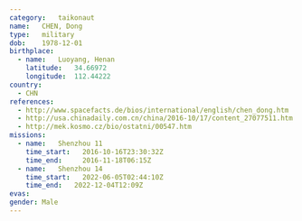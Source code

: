 ```yaml
---
category:	taikonaut
name:	CHEN, Dong
type:	military
dob:	1978-12-01
birthplace:
  - name:	Luoyang, Henan
    latitude:	34.66972
    longitude:	112.44222
country:
  - CHN
references:
  - http://www.spacefacts.de/bios/international/english/chen_dong.htm
  - http://usa.chinadaily.com.cn/china/2016-10/17/content_27077511.htm
  - http://mek.kosmo.cz/bio/ostatni/00547.htm
missions:
  - name:	Shenzhou 11
    time_start:   2016-10-16T23:30:32Z
    time_end:     2016-11-18T06:15Z
  - name:	Shenzhou 14
    time_start:   2022-06-05T02:44:10Z
    time_end:   2022-12-04T12:09Z
evas:
gender:	Male
---
```

